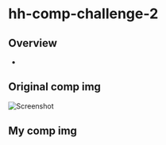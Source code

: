 # hh-comp-challenge-2
## Overview
- 

## Original comp img
![Screenshot](static-comp-challenge-1-img.png)

## My comp img
